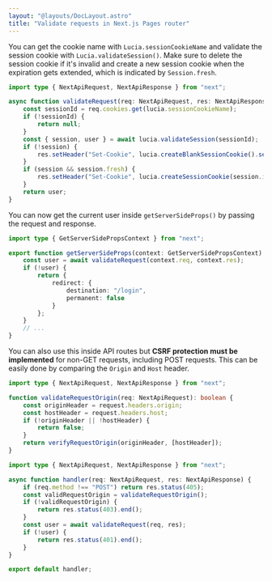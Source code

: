 ```yaml
---
layout: "@layouts/DocLayout.astro"
title: "Validate requests in Next.js Pages router"
---
```


You can get the cookie name with `Lucia.sessionCookieName` and validate the session cookie with `Lucia.validateSession()`. Make sure to delete the session cookie if it's invalid and create a new session cookie when the expiration gets extended, which is indicated by `Session.fresh`.

```ts
import type { NextApiRequest, NextApiResponse } from "next";

async function validateRequest(req: NextApiRequest, res: NextApiResponse): Promise<User | null> {
	const sessionId = req.cookies.get(lucia.sessionCookieName);
	if (!sessionId) {
		return null;
	}
	const { session, user } = await lucia.validateSession(sessionId);
	if (!session) {
		res.setHeader("Set-Cookie", lucia.createBlankSessionCookie().serialize());
	}
	if (session && session.fresh) {
		res.setHeader("Set-Cookie", lucia.createSessionCookie(session.id).serialize());
	}
	return user;
}
```

You can now get the current user inside `getServerSideProps()` by passing the request and response.

```ts
import type { GetServerSidePropsContext } from "next";

export function getServerSideProps(context: GetServerSidePropsContext) {
	const user = await validateRequest(context.req, context.res);
	if (!user) {
		return {
			redirect: {
				destination: "/login",
				permanent: false
			}
		};
	}
	// ...
}
```

You can also use this inside API routes but **CSRF protection must be implemented** for non-GET requests, including POST requests. This can be easily done by comparing the `Origin` and `Host` header.

```ts
import type { NextApiRequest, NextApiResponse } from "next";

function validateRequestOrigin(req: NextApiRequest): boolean {
	const originHeader = request.headers.origin;
	const hostHeader = request.headers.host;
	if (!originHeader || !hostHeader) {
		return false;
	}
	return verifyRequestOrigin(originHeader, [hostHeader]);
}
```

```ts
import type { NextApiRequest, NextApiResponse } from "next";

async function handler(req: NextApiRequest, res: NextApiResponse) {
	if (req.method !== "POST") return res.status(405);
	const validRequestOrigin = validateRequestOrigin();
	if (!validRequestOrigin) {
		return res.status(403).end();
	}
	const user = await validateRequest(req, res);
	if (!user) {
		return res.status(401).end();
	}
}

export default handler;
```

